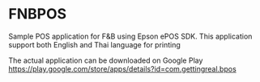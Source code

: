 # FNBPOS
 Sample POS application for F&B using Epson ePOS SDK.
 This application support both English and Thai language for printing 
 
 The actual application can be downloaded on Google Play
 https://play.google.com/store/apps/details?id=com.gettingreal.bpos
